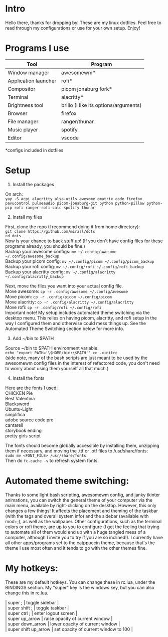 # Intro    
  
Hello there, thanks for dropping by! These are my linux dotfiles. Feel free to read through my configurations or use for your own setup. Enjoy!  
  
# Programs I use  
  
| Tool                  | Program                               |  
|-----------------------|---------------------------------------|  
| Window manager        | awesomewm*                            |  
| Application launcher  | rofi*                                 |  
| Compositor            | picom jonaburg fork*                  |  
| Terminal              | alacritty*                            |  
| Brightness tool       | brillo (I like its options/arguments) |  
| Browser               | firefox                               |  
| File manager          | ranger/thunar                         |  
| Music player          | spotify                               |  
| Editor                | vscode                                |  
*configs included in dotfiles  
  
# Setup  
  
1. Install the packages  
  
On arch:  
`yay -S acpi alacritty alsa-utils awesome cmatrix code firefox pavucontrol pulseaudio picom-jonaburg-git python python-pillow python-pip rofi ranger rofi-calc spotify thunar`  
  
2. Install my files  
  
First, clone the repo (I recommend doing it from home directory):  
`git clone https://github.com/mirasl/dots`  
`cd dots`  
Now is your chance to back stuff up! (If you don't have config files for these programs already, you should be fine.)  
Backup your awesome configs: `mv ~/.config/awesome ~/.config/awesome_backup`  
Backup your picom config: `mv ~/.config/picom ~/.config/picom_backup`  
Backup your rofi config: `mv ~/.config/rofi ~/.config/rofi_backup`  
Backup your alacritty config: `mv ~/.config/alacritty ~/.config/alacritty_backup`  
  
Next, move the files you want into your actual config file.   
Move awesome: `cp -r .config/awesome ~/.config/awesome`  
Move picom: `cp -r .config/picom ~/.config/picom`  
Move alacritty: `cp -r .config/alacritty ~/.config/alacritty`  
Move rofi: `cp -r .config/rofi ~/.config/rofi`  
Important note! My setup includes automated theme switching via the desktop menu. This relies on having picom, alacritty, and rofi setup in the way I configured them and otherwise could mess things up. See the Automated Theme Switching section below for more info.  
  
3. Add ~/bin to $PATH  
  
Source ~/bin to $PATH environment variable:  
`echo "export PATH='\$HOME/bin:\$PATH'" >> .xinitrc`  
(side note, many of the bash scripts are just meant to be used by the awesomewm config files in the interest of refactored code, you don't need to worry about using them yourself all that much.)  
  
4. Install the fonts  
  
Here are the fonts I used:  
CHICKEN Pie  
Best Valentina  
Blacksword  
Ubuntu-Light  
simplifica  
adobe source code pro  
cantarell  
storybook ending  
pretty girls script  
  
The fonts should become globally accessible by installing them, unzipping them if necessary, and moving the .ttf or .otf files to /usr/share/fonts:  
`sudo mv <FONT_FILE> /usr/share/fonts`  
Then do `fc-cache -v` to refresh system fonts.  
  
# Automated theme switching:  
Thanks to some light bash scripting, awesomewm config, and janky tkinter animations, you can switch the general theme of your computer via the main menu, available by right-clicking on the desktop. However, this only changes a few things! It affects the placement and theming of the taskbar (with the tags and overall system info) and the sidebar (available with mod+;), as well as the wallpaper. Other configurations, such as the terminal colors or rofi theme, are up to you to configure (I get the feeling that trying to automate all of them would end up with a huge tangled mess of a computer, although I invite you to try if you are so inclined!). I currently have all other apps/programs set to the catppuccin theme, because that's the theme I use most often and it tends to go with the other themes fine.  
  
# My hotkeys:  
  
These are my default hotkeys. You can change these in rc.lua, under the BINDINGS section. My "super" key is the windows key, but you can also change this in rc.lua.  
  
| super ;               | toggle sidebar                        |  
| super shift ;         | toggle taskbar                        |  
| super ctrl ;          | enter logout screen                   |  
| super up_arrow        | raise opacity of current window       |  
| super down_arrow      | lower opacity of current window       |  
| super shift up_arrow  | set opacity of current window to 100  |  
